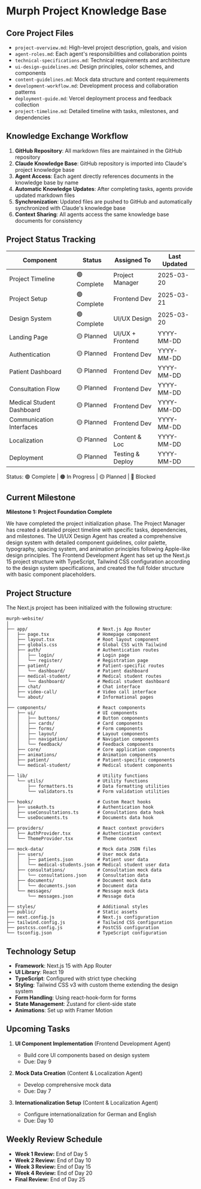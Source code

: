 # Murph Project Knowledge Base

## Core Project Files

- `project-overview.md`: High-level project description, goals, and vision
- `agent-roles.md`: Each agent's responsibilities and collaboration points
- `technical-specifications.md`: Technical requirements and architecture
- `ui-design-guidelines.md`: Design principles, color schemes, and components
- `content-guidelines.md`: Mock data structure and content requirements
- `development-workflow.md`: Development process and collaboration patterns
- `deployment-guide.md`: Vercel deployment process and feedback collection
- `project-timeline.md`: Detailed timeline with tasks, milestones, and dependencies

## Knowledge Exchange Workflow

1. **GitHub Repository**: All markdown files are maintained in the GitHub repository
2. **Claude Knowledge Base**: GitHub repository is imported into Claude's project knowledge base
3. **Agent Access**: Each agent directly references documents in the knowledge base by name
4. **Automatic Knowledge Updates**: After completing tasks, agents provide updated markdown files
5. **Synchronization**: Updated files are pushed to GitHub and automatically synchronized with Claude's knowledge base
6. **Context Sharing**: All agents access the same knowledge base documents for consistency

## Project Status Tracking

| Component                 | Status     | Assigned To      | Last Updated |
| ------------------------- | ---------- | ---------------- | ------------ |
| Project Timeline          | 🟢 Complete | Project Manager  | 2025-03-20   |
| Project Setup             | 🟢 Complete | Frontend Dev     | 2025-03-21   |
| Design System             | 🟢 Complete | UI/UX Design     | 2025-03-20   |
| Landing Page              | 🟡 Planned  | UI/UX + Frontend | YYYY-MM-DD   |
| Authentication            | 🟡 Planned  | Frontend Dev     | YYYY-MM-DD   |
| Patient Dashboard         | 🟡 Planned  | Frontend Dev     | YYYY-MM-DD   |
| Consultation Flow         | 🟡 Planned  | Frontend Dev     | YYYY-MM-DD   |
| Medical Student Dashboard | 🟡 Planned  | Frontend Dev     | YYYY-MM-DD   |
| Communication Interfaces  | 🟡 Planned  | Frontend Dev     | YYYY-MM-DD   |
| Localization              | 🟡 Planned  | Content & Loc    | YYYY-MM-DD   |
| Deployment                | 🟡 Planned  | Testing & Deploy | YYYY-MM-DD   |

Status: 🟢 Complete | 🟠 In Progress | 🟡 Planned | 🔴 Blocked

## Current Milestone

**Milestone 1: Project Foundation Complete**

We have completed the project initialization phase. The Project Manager has created a detailed project timeline with specific tasks, dependencies, and milestones. The UI/UX Design Agent has created a comprehensive design system with detailed component guidelines, color palette, typography, spacing system, and animation principles following Apple-like design principles. The Frontend Development Agent has set up the Next.js 15 project structure with TypeScript, Tailwind CSS configuration according to the design system specifications, and created the full folder structure with basic component placeholders.

## Project Structure

The Next.js project has been initialized with the following structure:

```
murph-website/
│
├── app/                          # Next.js App Router
│   ├── page.tsx                  # Homepage component
│   ├── layout.tsx                # Root layout component
│   ├── globals.css               # Global CSS with Tailwind
│   ├── auth/                     # Authentication routes
│   │   ├── login/                # Login page
│   │   └── register/             # Registration page
│   ├── patient/                  # Patient-specific routes
│   │   └── dashboard/            # Patient dashboard
│   ├── medical-student/          # Medical student routes
│   │   └── dashboard/            # Medical student dashboard
│   ├── chat/                     # Chat interface
│   ├── video-call/               # Video call interface
│   └── about/                    # Informational pages
│
├── components/                   # React components
│   ├── ui/                       # UI components
│   │   ├── buttons/              # Button components
│   │   ├── cards/                # Card components
│   │   ├── forms/                # Form components
│   │   ├── layout/               # Layout components
│   │   ├── navigation/           # Navigation components
│   │   └── feedback/             # Feedback components
│   ├── core/                     # Core application components
│   ├── animations/               # Animation components
│   ├── patient/                  # Patient-specific components
│   └── medical-student/          # Medical student components
│
├── lib/                          # Utility functions
│   └── utils/                    # Utility functions
│       ├── formatters.ts         # Data formatting utilities
│       └── validators.ts         # Form validation utilities
│
├── hooks/                        # Custom React hooks
│   ├── useAuth.ts                # Authentication hook
│   ├── useConsultations.ts       # Consultations data hook
│   └── useDocuments.ts           # Documents data hook
│
├── providers/                    # React context providers
│   ├── AuthProvider.tsx          # Authentication context
│   └── ThemeProvider.tsx         # Theme context
│
├── mock-data/                    # Mock data JSON files
│   ├── users/                    # User mock data
│   │   ├── patients.json         # Patient user data
│   │   └── medical-students.json # Medical student user data
│   ├── consultations/            # Consultation mock data
│   │   └── consultations.json    # Consultation data
│   ├── documents/                # Document mock data
│   │   └── documents.json        # Document data
│   └── messages/                 # Message mock data
│       └── messages.json         # Message data
│
├── styles/                       # Additional styles
├── public/                       # Static assets
├── next.config.js                # Next.js configuration
├── tailwind.config.js            # Tailwind CSS configuration
├── postcss.config.js             # PostCSS configuration
└── tsconfig.json                 # TypeScript configuration
```

## Technology Setup

- **Framework**: Next.js 15 with App Router
- **UI Library**: React 19
- **TypeScript**: Configured with strict type checking
- **Styling**: Tailwind CSS v3 with custom theme extending the design system
- **Form Handling**: Using react-hook-form for forms
- **State Management**: Zustand for client-side state
- **Animations**: Set up with Framer Motion

## Upcoming Tasks

1. **UI Component Implementation** (Frontend Development Agent)
   - Build core UI components based on design system
   - Due: Day 9

2. **Mock Data Creation** (Content & Localization Agent)
   - Develop comprehensive mock data
   - Due: Day 7

3. **Internationalization Setup** (Content & Localization Agent)
   - Configure internationalization for German and English
   - Due: Day 10

## Weekly Review Schedule

- **Week 1 Review:** End of Day 5
- **Week 2 Review:** End of Day 10
- **Week 3 Review:** End of Day 15
- **Week 4 Review:** End of Day 20
- **Final Review:** End of Day 25